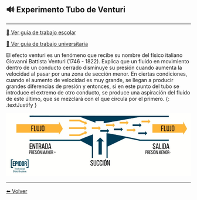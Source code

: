 ## 🔊 Experimento Tubo de Venturi

---

[🔎 Ver guía de trabajo escolar](/Documentacion/VelSon-GuiaEscolar)

[🔎 Ver guía de trabajo universitaria](/Documentacion/Venturi-GuiaUniversitaria)

El efecto venturi es un fenómeno que recibe su nombre del físico italiano Giovanni Battista Venturi (1746 - 1822). Explica que un fluido en movimiento dentro de un conducto cerrado disminuye su presión cuando aumenta la velocidad al pasar por una zona de sección menor.​ En ciertas condiciones, cuando el aumento de velocidad es muy grande, se llegan a producir grandes diferencias de presión y entonces, si en este punto del tubo se introduce el extremo de otro conducto, se produce una aspiración del fluido de este último, que se mezclará con el que circula por el primero.
{: .textJustify }

![](/assets/img/venturi.jpg)

---


[⬅️ Volver](Experimentos)

